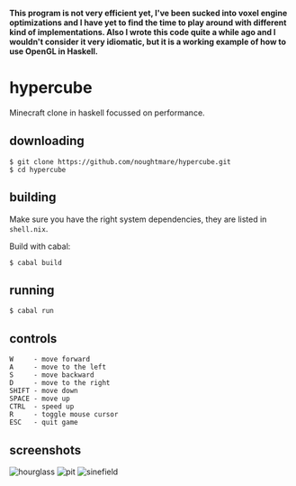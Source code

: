 **This program is not very efficient yet, I've been sucked into voxel engine optimizations and I have yet to find the time to play around with different kind of implementations. Also I wrote this code quite a while ago and I wouldn't consider it very idiomatic, but it is a working example of how to use OpenGL in Haskell.**

# hypercube
Minecraft clone in haskell focussed on performance.

## downloading
```shell
$ git clone https://github.com/noughtmare/hypercube.git
$ cd hypercube
```

## building

Make sure you have the right system dependencies, they are listed in
`shell.nix`.

Build with cabal:

```shell
$ cabal build
```

## running

```shell
$ cabal run
```

## controls

```
W     - move forward
A     - move to the left
S     - move backward
D     - move to the right
SHIFT - move down
SPACE - move up
CTRL  - speed up
R     - toggle mouse cursor
ESC   - quit game
```

## screenshots

![hourglass](./screenshots/hypercube-hourglass.png)
![pit](./screenshots/hypercube-pit.png)
![sinefield](./screenshots/hypercube-sinefield.png)



